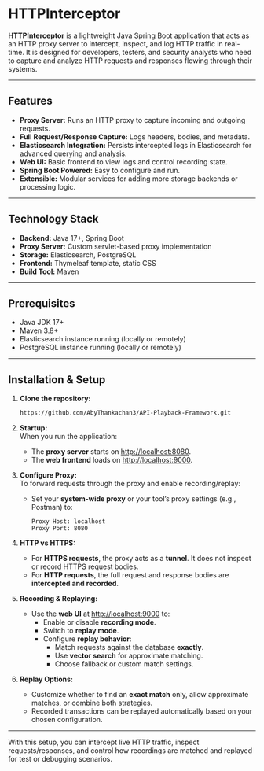 # HTTPInterceptor

**HTTPInterceptor** is a lightweight Java Spring Boot application that acts as an HTTP proxy server to intercept, inspect, and log HTTP traffic in real-time. It is designed for developers, testers, and security analysts who need to capture and analyze HTTP requests and responses flowing through their systems.

---

## Features

- **Proxy Server:** Runs an HTTP proxy to capture incoming and outgoing requests.
- **Full Request/Response Capture:** Logs headers, bodies, and metadata.
- **Elasticsearch Integration:** Persists intercepted logs in Elasticsearch for advanced querying and analysis.
- **Web UI:** Basic frontend to view logs and control recording state.
- **Spring Boot Powered:** Easy to configure and run.
- **Extensible:** Modular services for adding more storage backends or processing logic.

---
## Technology Stack

- **Backend:** Java 17+, Spring Boot
- **Proxy Server:** Custom servlet-based proxy implementation
- **Storage:** Elasticsearch, PostgreSQL
- **Frontend:** Thymeleaf template, static CSS
- **Build Tool:** Maven

---

## Prerequisites

- Java JDK 17+
- Maven 3.8+
- Elasticsearch instance running (locally or remotely)
- PostgreSQL instance running (locally or remotely)
---

## Installation & Setup

1. **Clone the repository:**
   ```bash
   https://github.com/AbyThankachan3/API-Playback-Framework.git

2. **Startup:**  
   When you run the application:
    - The **proxy server** starts on [http://localhost:8080](http://localhost:8080).
    - The **web frontend** loads on [http://localhost:9000](http://localhost:9000).

3. **Configure Proxy:**  
   To forward requests through the proxy and enable recording/replay:
    - Set your **system-wide proxy** or your tool’s proxy settings (e.g., Postman) to:
      ```
      Proxy Host: localhost
      Proxy Port: 8080
      ```

4. **HTTP vs HTTPS:**
    - For **HTTPS requests**, the proxy acts as a **tunnel**. It does not inspect or record HTTPS request bodies.
    - For **HTTP requests**, the full request and response bodies are **intercepted and recorded**.

5. **Recording & Replaying:**
    - Use the **web UI** at [http://localhost:9000](http://localhost:9000) to:
        - Enable or disable **recording mode**.
        - Switch to **replay mode**.
        - Configure **replay behavior**:
            - Match requests against the database **exactly**.
            - Use **vector search** for approximate matching.
            - Choose fallback or custom match settings.

6. **Replay Options:**
    - Customize whether to find an **exact match** only, allow approximate matches, or combine both strategies.
    - Recorded transactions can be replayed automatically based on your chosen configuration.

---

With this setup, you can intercept live HTTP traffic, inspect requests/responses, and control how recordings are matched and replayed for test or debugging scenarios.


